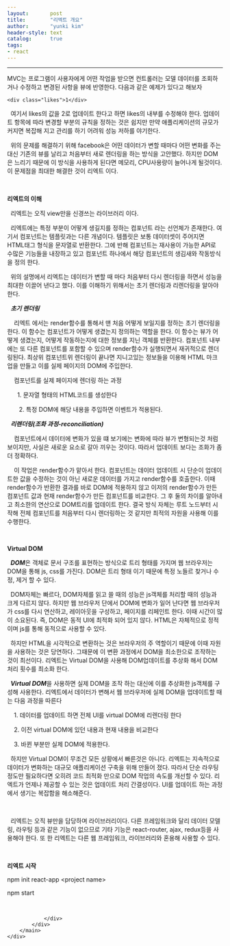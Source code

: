```yaml
---
layout:       post
title:        "리엑트 개요"
author:       "yunki kim"
header-style: text
catalog:      true
tags: 
- react
---
```


<head></head>
<body id="tt-body-page" class="">
<div id="wrap" class="wrap-right">
    <div id="container">
        <main class="main ">
            <div class="area-main">
                <div class="area-view">
                    <div class="article-header"></div>
                    <hr>
                    <div class="article-view">
                        <div class="contents_style">
                            <p data-ke-size="size16">MVC는 프로그램이 사용자에게 어떤 작업을 받으면 컨트롤러는 모델 데이터를 조회하거나 수정하고 변경된 사항을 뷰에 반영한다. 다음과 같은 예제가 있다고 해보자</p>
<pre id="code_1623999217266" class="html xml" data-ke-language="html" data-ke-type="codeblock"><code>&lt;div class="likes"&gt;1&lt;/div&gt;</code></pre>
<p data-ke-size="size16">&nbsp; 여기서 likes의 값을 2로 업데이트 한다고 하면 likes의 내부를 수정해야 한다. 업데이트 항목에 따라 변경할 부분의 규칙을 정하는 것은 쉽지만 만약 애플리케이션의 규모가 커지면 복잡해 지고 관리를 하기 어려워 성능 저하를 야기한다.</p>
<p data-ke-size="size16">&nbsp; 위의 문제를 해결하기 위해 facebook은 어떤 데이터가 변할 때마다 어떤 변화를 주는 대신 기존의 뷰를 날리고 처음부터 새로 렌더링을 하는 방식을 고안했다. 하지만 DOM은 느리기 때문에 이 방식을 사용하게 된다면 메모리, CPU사용량이 늘어나게 될것이다. 이 문제점을 최대한 해결한 것이 리엑트 이다.</p>
<p data-ke-size="size16">&nbsp;</p>
<p data-ke-size="size16"><b>리엑트의 이해</b></p>
<p data-ke-size="size16">&nbsp; 리엑트는 오직 view만을 신경쓰는 라이브러리 이다.</p>
<p data-ke-size="size16">&nbsp; 리엑트에는 특정 부분이 어떻게 생길지를 정하는 컴포넌트 라는 선언체가 존재한다. 여기서 컴포넌트는 템플릿과는 다른 개념이다. 템플릿은 보통 데이터셋이 주어지면 HTML태그 형식을 문자열로 반환한다. 그에 반해 컴포넌트는 재사용이 가능한 API로 수많은 기능들을 내장하고 있고 컴포넌트 하나에서 해당 컴포넌트의 생김새와 작동방식을 정의 한다.</p>
<p data-ke-size="size16">&nbsp; 위의 설명에서 리엑트는 데이터가 변할 때 마다 처음부터 다시 렌더링을 하면서 성능을 최대한 이끌어 낸다고 했다. 이를 이해하기 위해서는 초기 렌더링과 리렌더링을 알아야 한다.</p>
<p data-ke-size="size16">&nbsp;&nbsp;<i><b>초기 렌더링</b></i></p>
<p data-ke-size="size16"><i></i>&nbsp; &nbsp; 리엑트 에서는 render함수를 통해서 맨 처음 어떻게 보일지를 정하는 초기 렌더링을 한다. 이 함수는 컴포넌트가 어떻게 생겼는지 정의하는 역할을 한다. 이 함수는 뷰가 어떻게 생겼는지, 어떻게 작동하는지에 대한 정보를 지닌 객체를 반환한다. 컴포넌트 내부에는 또 다른 컴포넌트를 포함할 수 있으며 render함수가 실행되면서 재귀적으로 렌더링된다. 최상위 컴포넌트위 렌더링이 끝나면 지니고있는 정보들을 이용해 HTML 마크업을 만들고 이를 실제 페이지의 DOM에 주입한다.</p>
<p data-ke-size="size16">&nbsp; &nbsp; 컴포넌트를 실제 페이지에 렌더링 하는 과정</p>
<p data-ke-size="size16">&nbsp; &nbsp; &nbsp; 1. 문자열 형태의 HTML코드를 생성한다</p>
<p data-ke-size="size16">&nbsp; &nbsp; &nbsp; &nbsp;2. 특정 DOM에 해당 내용을 주입하면 이벤트가 적용된다.</p>
<p data-ke-size="size16">&nbsp;&nbsp;<i><b>리렌더링(조화 과정-reconciliation)</b></i></p>
<p data-ke-size="size16">&nbsp; &nbsp; 컴포넌트에서 데이터에 변화가 있을 떄 보기에는 변화에 따라 뷰가 변형되는것 처럼 보이지만, 사실은 새로운 요소로 갈아 끼우는 것이다. 따라서 업데이트 보다는 조화가 좀 더 정확하다.&nbsp;</p>
<p data-ke-size="size16">&nbsp; &nbsp; 이 작업은 render함수가 맡아서 한다. 컴포넌트는 데이터 업데이트 시 단순이 업데이트한 값을 수정하는 것이 아닌 새로운 데이터를 가지고 render함수를 호출한다. 이때 render함수가 반환한 결과를 바로 DOM에 적용하지 않고 이저의 render함수가 만든 컴포넌트 값과 현재 render함수가 만든 컴포넌트를 비교한다. 그 후 둘의 차이를 알아내고 최소한의 연산으로 DOM트리를 업데이트 한다. 결국 방식 자체는 루트 노드부터 시작해 전체 컴포넌트를 처음부터 다시 렌더링하는 것 같지만 최적의 자원을 사용해 이를 수행한다.</p>
<p data-ke-size="size16">&nbsp;</p>
<p data-ke-size="size16"><b>Virtual DOM</b></p>
<p data-ke-size="size16">&nbsp;&nbsp;<i><b>DOM</b></i>은 객체로 문서 구조를 표현하는 방식으로 트리 형태를 가지며 웹 브라우저는 DOM을 통해 js, css를 가진다. DOM은 트리 형태 이기 때문에 특정 노들르 찾거나 수정, 제거 할 수 있다.</p>
<p data-ke-size="size16">&nbsp; DOM자체는 빠르다, DOM자체를 읽고 쓸 때의 성능은 js객체를 처리할 때의 성능과 크게 다르지 않다. 하지만 웹 브라우저 단에서 DOM에 변화가 일어 난다면 웹 브라우저가 css를 다시 연산하고, 레이아웃을 구성하고, 페이지를 리페인트 한다. 이때 시간이 많이 소요된다. 즉, DOM은 동적 UI에 최적화 되어 있지 않다. HTML은 자체적으로 정적이며 js를 통해 동적으로 사용할 수 있다.</p>
<p data-ke-size="size16">&nbsp; 하지만 HTML을 시각적으로 변환하는 것은 브라우저의 주 역할이기 때문에 이때 자원을 사용하는 것은 당연하다. 그때문에 이 변환 과정에서 DOM을 최소한으로 조작하는 것이 최선이다. 리엑트는 Virtual DOM을 사용해 DOM업데이트를 추상화 해서 DOM처리 횟수를 최소화 한다.</p>
<p data-ke-size="size16">&nbsp;&nbsp;<i><b>Virtual DOM</b></i>을 사용하면 실제 DOM을 조작 하는 대신에 이를 추상화한 js객체를 구성해 사용한다. 리엑트에서 데이터가 변해서 웹 브라우저에 실제 DOM을 업데이트할 때는 다음 과정을 따른다</p>
<p data-ke-size="size16">&nbsp; &nbsp; 1. 데이터를 업데이트 하면 전체 UI를 virtual DOM에 리렌더링 한다</p>
<p data-ke-size="size16">&nbsp; &nbsp; 2. 이전 virtual DOM에 있던 내용과 현재 내용을 비교한다</p>
<p data-ke-size="size16">&nbsp; &nbsp; 3. 바뀐 부분만 실제 DOM에 적용한다.</p>
<p data-ke-size="size16">&nbsp; 하지만 Virtual DOM이 무조건 모든 상황에서 빠른것은 아니다. 리엑트는 지속적으로 데이터가 변화하는 대규모 애플리케이션 구축을 위해 만들어 졌다. 따라서 단순 라우팅 정도만 필요하다면 오히려 코드 최적화 만으로 DOM 작업의 속도를 개선할 수 있다. 리엑트가 언제나 제공할 수 있는 것은 업데이트 처리 간결성이다. UI를 업데이트 하는 과정에서 생기는 복잡함을 해소해준다.</p>
<p data-ke-size="size16">&nbsp;</p>
<p data-ke-size="size16">&nbsp; 리엑트는 오직 뷰만을 담당하며 라이브러리이다. 다른 프레임워크와 달리 데이터 모델링, 라우팅 등과 같은 기능이 없으므로 기타 기능은 react-router, ajax, redux등을 사용해야 한다. 또 한 리엑트는 다른 웹 프레임워크, 라이브러리와 혼용해 사용할 수 있다.</p>
<p data-ke-size="size16">&nbsp;</p>
<p data-ke-size="size16"><b>리엑트 시작</b></p>
<p data-ke-size="size16">npm init react-app &lt;project name&gt;</p>
<p data-ke-size="size16">npm start</p>
                        </div>
                        <br>
                        <div class="tags"></div>
                    </div>
                    
                </div>
            </div>
        </main>
    </div>
</div>


</body>